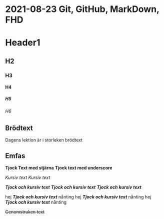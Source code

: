 # 2021-08-23 Git, GitHub, MarkDown, FHD

# Header1
## H2
### H3
#### H4
##### H5
###### H6

## Brödtext

 Dagens lektion är i storleken brödtext

## Emfas

**Tjock Text med stjärna**
__Tjock text med underscore__

*Kursiv text*
_Kursiv text_

_**Tjock och kursiv text**_
__*Tjock och kursiv text*__
*__Tjock och kursiv text__*

hej _**Tjock och kursiv text**_ nånting
hej __*Tjock och kursiv text*__ nånting
hej *__Tjock och kursiv text__* nånting

~~Genomstruken text~~
